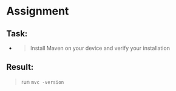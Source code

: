 # Assignment

## Task:

- > Install Maven on your device and verify your installation

## Result: 

> run `mvc -version` 
